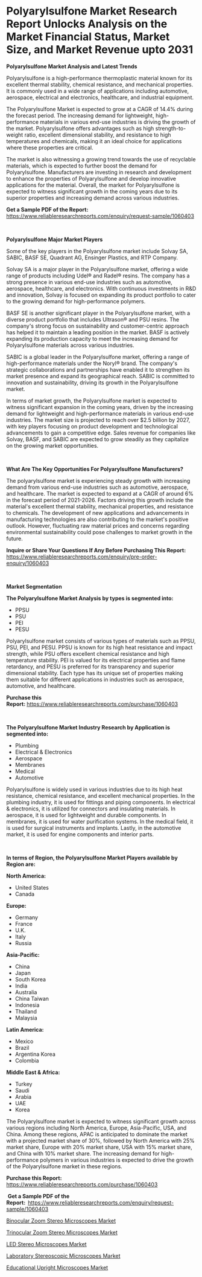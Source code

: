 <p><h1>Polyarylsulfone Market Research Report Unlocks Analysis on the Market Financial Status, Market Size, and Market Revenue upto 2031</h1></p><p><strong>Polyarylsulfone Market Analysis and Latest Trends</strong></p>
<p><p>Polyarylsulfone is a high-performance thermoplastic material known for its excellent thermal stability, chemical resistance, and mechanical properties. It is commonly used in a wide range of applications including automotive, aerospace, electrical and electronics, healthcare, and industrial equipment.</p><p>The Polyarylsulfone Market is expected to grow at a CAGR of 14.4% during the forecast period. The increasing demand for lightweight, high-performance materials in various end-use industries is driving the growth of the market. Polyarylsulfone offers advantages such as high strength-to-weight ratio, excellent dimensional stability, and resistance to high temperatures and chemicals, making it an ideal choice for applications where these properties are critical.</p><p>The market is also witnessing a growing trend towards the use of recyclable materials, which is expected to further boost the demand for Polyarylsulfone. Manufacturers are investing in research and development to enhance the properties of Polyarylsulfone and develop innovative applications for the material. Overall, the market for Polyarylsulfone is expected to witness significant growth in the coming years due to its superior properties and increasing demand across various industries.</p></p>
<p><strong>Get a Sample PDF of the Report:&nbsp;</strong> <a href="https://www.reliableresearchreports.com/enquiry/request-sample/1060403">https://www.reliableresearchreports.com/enquiry/request-sample/1060403</a></p>
<p>&nbsp;</p>
<p><strong>Polyarylsulfone Major Market Players</strong></p>
<p><p>Some of the key players in the Polyarylsulfone market include Solvay SA, SABIC, BASF SE, Quadrant AG, Ensinger Plastics, and RTP Company. </p><p>Solvay SA is a major player in the Polyarylsulfone market, offering a wide range of products including Udel® and Radel® resins. The company has a strong presence in various end-use industries such as automotive, aerospace, healthcare, and electronics. With continuous investments in R&D and innovation, Solvay is focused on expanding its product portfolio to cater to the growing demand for high-performance polymers.</p><p>BASF SE is another significant player in the Polyarylsulfone market, with a diverse product portfolio that includes Ultrason® and PSU resins. The company's strong focus on sustainability and customer-centric approach has helped it to maintain a leading position in the market. BASF is actively expanding its production capacity to meet the increasing demand for Polyarylsulfone materials across various industries.</p><p>SABIC is a global leader in the Polyarylsulfone market, offering a range of high-performance materials under the Noryl® brand. The company's strategic collaborations and partnerships have enabled it to strengthen its market presence and expand its geographical reach. SABIC is committed to innovation and sustainability, driving its growth in the Polyarylsulfone market.</p><p>In terms of market growth, the Polyarylsulfone market is expected to witness significant expansion in the coming years, driven by the increasing demand for lightweight and high-performance materials in various end-use industries. The market size is projected to reach over $2.5 billion by 2027, with key players focusing on product development and technological advancements to gain a competitive edge. Sales revenue for companies like Solvay, BASF, and SABIC are expected to grow steadily as they capitalize on the growing market opportunities.</p></p>
<p>&nbsp;</p>
<p><strong>What Are The Key Opportunities For Polyarylsulfone Manufacturers?</strong></p>
<p><p>The polyarylsulfone market is experiencing steady growth with increasing demand from various end-use industries such as automotive, aerospace, and healthcare. The market is expected to expand at a CAGR of around 6% in the forecast period of 2021-2026. Factors driving this growth include the material's excellent thermal stability, mechanical properties, and resistance to chemicals. The development of new applications and advancements in manufacturing technologies are also contributing to the market's positive outlook. However, fluctuating raw material prices and concerns regarding environmental sustainability could pose challenges to market growth in the future.</p></p>
<p><strong>Inquire or Share Your Questions If Any Before Purchasing This Report:</strong> <a href="https://www.reliableresearchreports.com/enquiry/pre-order-enquiry/1060403">https://www.reliableresearchreports.com/enquiry/pre-order-enquiry/1060403</a></p>
<p>&nbsp;</p>
<p><strong>Market Segmentation</strong></p>
<p><strong>The Polyarylsulfone Market Analysis by types is segmented into:</strong></p>
<p><ul><li>PPSU</li><li>PSU</li><li>PEI</li><li>PESU</li></ul></p>
<p><p>Polyarylsulfone market consists of various types of materials such as PPSU, PSU, PEI, and PESU. PPSU is known for its high heat resistance and impact strength, while PSU offers excellent chemical resistance and high temperature stability. PEI is valued for its electrical properties and flame retardancy, and PESU is preferred for its transparency and superior dimensional stability. Each type has its unique set of properties making them suitable for different applications in industries such as aerospace, automotive, and healthcare.</p></p>
<p><strong>Purchase this Report:&nbsp;</strong><a href="https://www.reliableresearchreports.com/purchase/1060403">https://www.reliableresearchreports.com/purchase/1060403</a></p>
<p>&nbsp;</p>
<p><strong>The Polyarylsulfone Market Industry Research by Application is segmented into:</strong></p>
<p><ul><li>Plumbing</li><li>Electrical & Electronics</li><li>Aerospace</li><li>Membranes</li><li>Medical</li><li>Automotive</li></ul></p>
<p><p>Polyarylsulfone is widely used in various industries due to its high heat resistance, chemical resistance, and excellent mechanical properties. In the plumbing industry, it is used for fittings and piping components. In electrical & electronics, it is utilized for connectors and insulating materials. In aerospace, it is used for lightweight and durable components. In membranes, it is used for water purification systems. In the medical field, it is used for surgical instruments and implants. Lastly, in the automotive market, it is used for engine components and interior parts.</p></p>
<p>&nbsp;</p>
<p><strong>In terms of Region, the Polyarylsulfone Market Players available by Region are:</strong></p>
<p>
    <p> <strong> North America: </strong>
        <ul>
            <li>United States</li>
            <li>Canada</li>
        </ul>
        </p> 
    <p> <strong> Europe: </strong>
        <ul>
            <li>Germany</li>
            <li>France</li>
            <li>U.K.</li>
            <li>Italy</li>
            <li>Russia</li>
        </ul>
        </p> 
    <p> <strong> Asia-Pacific: </strong>
        <ul>
            <li>China</li>
            <li>Japan</li>
            <li>South Korea</li>
            <li>India</li>
            <li>Australia</li>
            <li>China Taiwan</li>
            <li>Indonesia</li>
            <li>Thailand</li>
            <li>Malaysia</li>
        </ul>
        </p> 
    <p> <strong> Latin America: </strong>
        <ul>
            <li>Mexico</li>
            <li>Brazil</li>
            <li>Argentina Korea</li>
            <li>Colombia</li>
        </ul>
        </p> 
    <p> <strong> Middle East & Africa: </strong>
        <ul>
            <li>Turkey</li>
            <li>Saudi</li>
            <li>Arabia</li>
            <li>UAE</li>
            <li>Korea</li>
        </ul>
    </p>
    </p>
<p><p>The Polyarylsulfone market is expected to witness significant growth across various regions including North America, Europe, Asia-Pacific, USA, and China. Among these regions, APAC is anticipated to dominate the market with a projected market share of 30%, followed by North America with 25% market share, Europe with 20% market share, USA with 15% market share, and China with 10% market share. The increasing demand for high-performance polymers in various industries is expected to drive the growth of the Polyarylsulfone market in these regions.</p></p>
<p><strong>Purchase this Report: </strong><a href="https://www.reliableresearchreports.com/purchase/1060403">https://www.reliableresearchreports.com/purchase/1060403</a></p>
<p>&nbsp;<strong>Get a Sample PDF of the Report:&nbsp;&nbsp;</strong><a href="https://www.reliableresearchreports.com/enquiry/request-sample/1060403">https://www.reliableresearchreports.com/enquiry/request-sample/1060403</a></p>
<p><strong></strong></p>
<p><p><a href="https://medium.com/@aarongreen1979/analyzing-binocular-zoom-stereo-microscopes-market-global-industry-perspective-and-forecast-2024-c8ffb0674c2d">Binocular Zoom Stereo Microscopes Market</a></p><p><a href="https://medium.com/@aarongreen1979/trinocular-zoom-stereo-microscopes-market-trends-and-market-analysis-forecasted-for-period-327a55c8d533">Trinocular Zoom Stereo Microscopes Market</a></p><p><a href="https://medium.com/@aarongreen1979/led-stereo-microscopes-market-furnishes-information-on-market-share-market-trends-and-market-b4bde6982c16">LED Stereo Microscopes Market</a></p><p><a href="https://medium.com/@aarongreen1979/laboratory-stereoscopic-microscopes-market-comprehensive-assessment-by-type-application-and-f1382da6c145">Laboratory Stereoscopic Microscopes Market</a></p><p><a href="https://medium.com/@aarongreen1979/educational-upright-microscopes-market-research-report-its-history-and-forecast-2024-to-2031-d08c16700a6b">Educational Upright Microscopes Market</a></p></p>